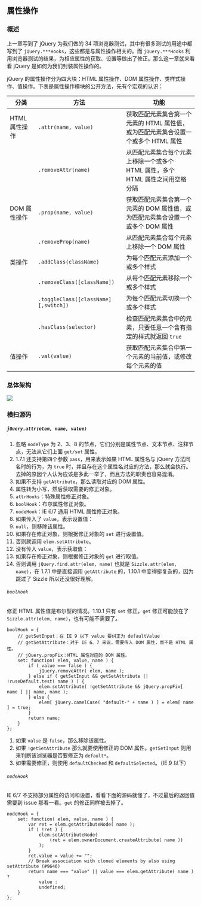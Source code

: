 ## 属性操作

### 概述

上一章写到了 jQuery 为我们做的 34 项浏览器测试，其中有很多测试的用途中都写到了 `jQuery.***Hooks`，这些都是与属性操作相关的。而 `jQuery.***Hooks` 利用浏览器测试的结果，为相应属性的获取、设置等做出了修正。那么这一章就来看看 jQuery 是如何为我们封装属性操作的。

jQuery 的属性操作分为四大块：HTML 属性操作、DOM 属性操作、类样式操作、值操作。下表是属性操作模块的公开方法，先有个宏观的认识：

|分类|方法|功能|
|---|---|---|
|HTML 属性操作|`.attr(name, value)`|获取匹配元素集合第一个元素的 HTML 属性值，或为匹配元素集合设置一个或多个 HTML 属性|
||`.removeAttr(name)`|从匹配元素集合每个元素上移除一个或多个 HTML 属性，多个 HTML 属性之间用空格分隔|
|DOM 属性操作|`.prop(name, value)`|获取匹配元素集合第一个元素的 DOM 属性值，或为匹配元素集合设置一个或多个 DOM 属性|
||`.removeProp(name)`|从匹配元素集合每个元素上移除一个 DOM 属性|
|类操作|`.addClass(className)`|为每个匹配元素添加一个或多个样式|
||`.removeClass([className])`|从每个匹配元素移除一个或多个样式|
||`.toggleClass([className][,switch])`|为每个匹配元素切换一个或多个样式|
||`.hasClass(selector)`|检查匹配元素集合中的元素，只要任意一个含有指定的样式就返回 `true`|
|值操作|`.val(value)`|获取匹配元素集合中第一个元素的当前值，或修改每个元素的值|

### 总体架构

![](./img/总体架构图.jpg)

### 横扫源码

##### `jQuery.attr(elem, name, value)`

1. 忽略 `nodeType` 为 2、3、8 的节点，它们分别是属性节点、文本节点、注释节点，无法从它们上面 `get/set` 属性。
2. 1.7.1 还支持第四个参数 `pass`，用来表示如果 HTML 属性名与 jQuery 方法同名时的行为，为 `true` 时，并且存在这个属性名对应的方法，那么就会执行。去掉的原因个人认为应该是多此一举了，而且方法的职责也容易混淆。
3. 如果不支持 `getAttribute`，那么读取对应的 DOM 属性。
4. 属性转为小写，然后获取需要的修正对象。
 1. `attrHooks`：特殊属性修正对象。
 2. `boolHook`：布尔属性修正对象。
 3. `nodeHook`：IE 6/7 通用 HTML 属性修正对象。
5. 如果传入了 `value`，表示设置值：
 1. `null`，则移除该属性。
 2. 如果存在修正对象，则根据修正对象的 `set` 进行设置值。
 3. 否则就调用 `elem.setAttribute`。
6. 没有传入 `value`，表示获取值：
 1. 如果存在修正对象，则根据修正对象的 `get` 进行取值。
 2. 否则调用 `jQuery.find.attr(elem, name)` 也就是 `Sizzle.attr(elem, name)`，在 1.7.1 中是直接调用 `getAttribute` 的，1.10.1 中变得挺复杂的，因为跳过了 Sizzle 所以还没很好理解。

###### `boolHook`

修正 HTML 属性值是布尔型的情况。1.10.1 只有 `set` 修正，`get` 修正可能放在了 `Sizzle.attr(elem, name)`，也有可能不需要了。

```
boolHook = {
	// getSetInput：在 IE 9 以下 value 要纠正为 defaultValue
	// getSetAttribute：对于 IE 6、7 来说，需要传入 DOM 属性，而不是 HTML 属性。
	// jQuery.propFix：HTML 属性对应的 DOM 属性。
	set: function( elem, value, name ) {
		if ( value === false ) {
			jQuery.removeAttr( elem, name );
		} else if ( getSetInput && getSetAttribute || !ruseDefault.test( name ) ) {
			elem.setAttribute( !getSetAttribute && jQuery.propFix[ name ] || name, name );
		} else {
			elem[ jQuery.camelCase( "default-" + name ) ] = elem[ name ] = true;
		}
		return name;
	}
};
```

1. 如果 `value` 是 `false`，那么移除该属性。
2. 如果 `!getSetAttribute` 那么就要使用修正的 DOM 属性。`getSetInput` 则用来判断该浏览器是否要修正为 `default*`。 
3. 如果需要修正，则使用 `defaultChecked` 和 `defaultSelected`。（IE 9 以下）

###### `nodeHook`

IE 6/7 不支持部分属性的访问和设置，看看下面的源码就懂了，不过最后的返回值需要到 issue 那看一看。`get` 的修正同样被去掉了。

```
nodeHook = {
	set: function( elem, value, name ) {
		var ret = elem.getAttributeNode( name );
		if ( !ret ) {
			elem.setAttributeNode(
				(ret = elem.ownerDocument.createAttribute( name ))
			);
		}
		ret.value = value += "";
		// Break association with cloned elements by also using setAttribute (#9646)
		return name === "value" || value === elem.getAttribute( name ) ?
			value :
			undefined;
	}
};
```
